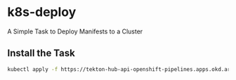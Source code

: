 # k8s-deploy

A Simple Task to Deploy Manifests to a Cluster

## Install the Task

````bash
kubectl apply -f https://tekton-hub-api-openshift-pipelines.apps.okd.arthurvardevanyan.com/v1/resource/homelab/task/deployment/0.1.1/raw```
````
